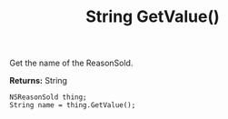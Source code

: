 ﻿---
uid: crmscript_ref_NSReasonSold_GetValue
title: String GetValue()
intellisense: NSReasonSold.GetValue
keywords: NSReasonSold, GetValue
so.topic: reference
---

Get the name of the ReasonSold.

**Returns:** String

```crmscript
NSReasonSold thing;
String name = thing.GetValue();
```

